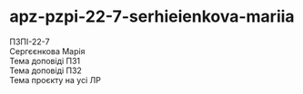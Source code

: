 # apz-pzpi-22-7-serhieienkova-mariia  
ПЗПІ-22-7  
Сергєєнкова Марія  
Тема доповіді ПЗ1   
Тема доповіді ПЗ2   
Тема проєкту на усі ЛР   
